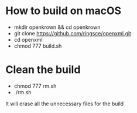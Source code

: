 # How to build on macOS

- mkdir openkrown && cd openkrown
- git clone https://github.com/ringsce/openxml.git
- cd openxml
- chmod 777 build.sh

# Clean the build
- chmod 777 rm.sh
- ./rm.sh

It will erase all the unnecessary files for the build 
